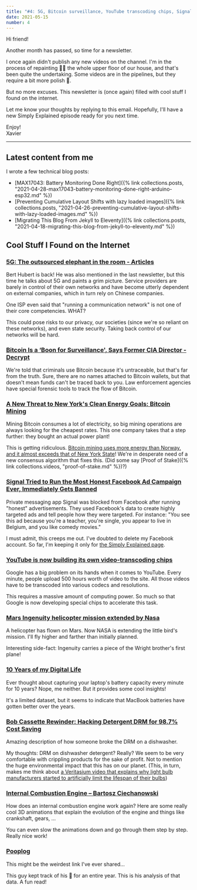 ```yaml
---
title: "#4: 5G, Bitcoin surveillance, YouTube transcoding chips, Signal's Ad Campaign, Pooplog"
date: 2021-05-15
number: 4
---
```


Hi friend!

Another month has passed, so time for a newsletter.

I once again didn't publish any new videos on the channel. I'm in the process of repainting 👨‍🎨 the whole upper floor of our house, and that's been quite the undertaking. Some videos are in the pipelines, but they require a bit more polish 💎.

But no more excuses. This newsletter is (once again) filled with cool stuff I found on the internet.

Let me know your thoughts by replying to this email. Hopefully, I'll have a new Simply Explained episode ready for you next time.

Enjoy!  
Xavier

<!--more-->

---

## Latest content from me
I wrote a few technical blog posts:

* [MAX17043: Battery Monitoring Done Right]({% link collections.posts, "2021-04-28-max17043-battery-monitoring-done-right-arduino-esp32.md" %})
* [Preventing Cumulative Layout Shifts with lazy loaded images]({% link collections.posts, "2021-04-26-preventing-cumulative-layout-shifts-with-lazy-loaded-images.md" %})
* [Migrating This Blog From Jekyll to Eleventy]({% link collections.posts, "2021-04-18-migrating-this-blog-from-jekyll-to-eleventy.md" %})


## Cool Stuff I Found on the Internet

### [5G: The outsourced elephant in the room - Articles](https://berthub.eu/articles/posts/5g-elephant-in-the-room/)
Bert Hubert is back! He was also mentioned in the last newsletter, but this time he talks about 5G and paints a grim picture. Service providers are barely in control of their own networks and have become utterly dependent on external companies, which in turn rely on Chinese companies.

One ISP even said that "running a communication network" is not one of their core competencies. WHAT?

This could pose risks to our privacy, our societies (since we're so reliant on these networks), and even state security. Taking back control of our networks will be hard.


### [Bitcoin Is a ‘Boon for Surveillance', Says Former CIA Director - Decrypt](https://decrypt.co/66411/cia-bitcoin-surveillance)
We're told that criminals use Bitcoin because it's untraceable, but that's far from the truth. Sure, there are no names attached to Bitcoin wallets, but that doesn't mean funds can't be traced back to you. Law enforcement agencies have special forensic tools to track the flow of Bitcoin.


### [A New Threat to New York's Clean Energy Goals: Bitcoin Mining](https://www.nysfocus.com/2021/04/13/new-york-bitcoin-mining-threat)
Mining Bitcoin consumes a lot of electricity, so big mining operations are always looking for the cheapest rates. This one company takes that a step further: they bought an actual power plant!

This is getting ridiculous. [Bitcoin mining uses more energy than Norway, and it almost exceeds that of New York State](https://www.visualcapitalist.com/visualizing-the-power-consumption-of-bitcoin-mining/)! We're in desperate need of a new consensus algorithm that fixes this. (Did some say [Proof of Stake]({% link collections.videos, "proof-of-stake.md" %})?)


### [Signal Tried to Run the Most Honest Facebook Ad Campaign Ever, Immediately Gets Banned](https://gizmodo.com/signal-tried-to-run-the-most-honest-facebook-ad-campaig-1846823457)
Private messaging app Signal was blocked from Facebook after running "honest" advertisements. They used Facebook's data to create highly targeted ads and tell people how they were targeted.
For instance: "You see this ad because you're a teacher, you're single, you appear to live in Belgium, and you like comedy movies."

I must admit, this creeps me out. I've doubted to delete my Facebook account. So far, I'm keeping it only for [the Simply Explained page](https://www.facebook.com/savjee).

### [YouTube is now building its own video-transcoding chips](https://arstechnica.com/gadgets/2021/04/youtube-is-now-building-its-own-video-transcoding-chips/)
Google has a big problem on its hands when it comes to YouTube. Every minute, people upload 500 hours worth of video to the site. All those videos have to be transcoded into various codecs and resolutions.

This requires a massive amount of computing power. So much so that Google is now developing special chips to accelerate this task.


### [Mars Ingenuity helicopter mission extended by Nasa](https://www.bbc.com/news/science-environment-56951752)
A helicopter has flown on Mars. Now NASA is extending the little bird's mission. I'll fly higher and farther than initially planned.

Interesting side-fact: Ingenuity carries a piece of the Wright brother's first plane!


### [10 Years of my Digital Life](https://ifweassume.blogspot.com/2019/06/10-years-of-my-digital-life.html)
Ever thought about capturing your laptop's battery capacity every minute for 10 years? Nope, me neither. But it provides some cool insights!

It's a limited dataset, but it seems to indicate that MacBook batteries have gotten better over the years.


### [Bob Cassette Rewinder: Hacking Detergent DRM for 98.7% Cost Saving](https://github.com/dekuNukem/bob_cassette_rewinder)
Amazing description of how someone broke the DRM on a dishwasher.

My thoughts: DRM on dishwasher detergent? Really? We seem to be very comfortable with crippling products for the sake of profit. Not to mention the huge environmental impact that this has on our planet. (This, in turn, makes me think about [a Veritasium video that explains why light bulb manufacturers started to artificially limit the lifespan of their bulbs](https://www.youtube.com/watch?v=j5v8D-alAKE))

### [Internal Combustion Engine – Bartosz Ciechanowski](https://ciechanow.ski/internal-combustion-engine/)
How does an internal combustion engine work again? Here are some really cool 3D animations that explain the evolution of the engine and things like crankshaft, gears, …

You can even slow the animations down and go through them step by step. Really nice work!

### [Pooplog](https://nick-barth.com/pooplog/)
This might be the weirdest link I've ever shared…

This guy kept track of his 💩 for an entire year. This is his analysis of that data. A fun read!

